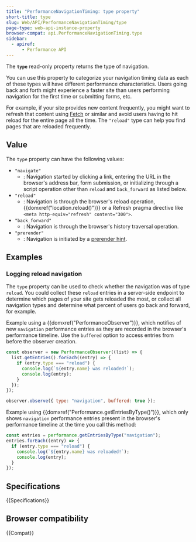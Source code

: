 ```yaml
---
title: "PerformanceNavigationTiming: type property"
short-title: type
slug: Web/API/PerformanceNavigationTiming/type
page-type: web-api-instance-property
browser-compat: api.PerformanceNavigationTiming.type
sidebar:
  - apiref:
      - Performance API
---
```


The **`type`** read-only property returns the type of navigation.

You can use this property to categorize your navigation timing data as each of these types will have different performance characteristics. Users going back and forth might experience a faster site than users performing navigation for the first time or submitting forms, etc.

For example, if your site provides new content frequently, you might want to refresh that content using [Fetch](/en-US/docs/Web/API/Fetch_API) or similar and avoid users having to hit reload for the entire page all the time. The `"reload"` type can help you find pages that are reloaded frequently.

## Value

The `type` property can have the following values:

- `"navigate"`
  - : Navigation started by clicking a link, entering the URL in the browser's address bar, form submission, or initializing through a script operation other than `reload` and `back_forward` as listed below.
- `"reload"`
  - : Navigation is through the browser's reload operation, {{domxref("location.reload()")}} or a Refresh pragma directive like `<meta http-equiv="refresh" content="300">`.
- `"back_forward"`
  - : Navigation is through the browser's history traversal operation.
- `"prerender"`
  - : Navigation is initiated by a [prerender hint](/en-US/docs/Web/HTML/Reference/Attributes/rel/prerender).

## Examples

### Logging reload navigation

The `type` property can be used to check whether the navigation was of type `reload`. You could collect these `reload` entries in a server-side endpoint to determine which pages of your site gets reloaded the most, or collect all navigation types and determine what percent of users go back and forward, for example.

Example using a {{domxref("PerformanceObserver")}}, which notifies of new `navigation` performance entries as they are recorded in the browser's performance timeline. Use the `buffered` option to access entries from before the observer creation.

```js
const observer = new PerformanceObserver((list) => {
  list.getEntries().forEach((entry) => {
    if (entry.type === "reload") {
      console.log(`${entry.name} was reloaded!`);
      console.log(entry);
    }
  });
});

observer.observe({ type: "navigation", buffered: true });
```

Example using {{domxref("Performance.getEntriesByType()")}}, which only shows `navigation` performance entries present in the browser's performance timeline at the time you call this method:

```js
const entries = performance.getEntriesByType("navigation");
entries.forEach((entry) => {
  if (entry.type === "reload") {
    console.log(`${entry.name} was reloaded!`);
    console.log(entry);
  }
});
```

## Specifications

{{Specifications}}

## Browser compatibility

{{Compat}}
